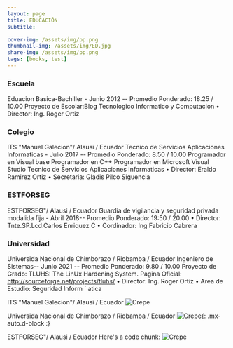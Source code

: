 ```yaml
---
layout: page
title: EDUCACIÓN
subtitle: 

cover-img: /assets/img/pp.png
thumbnail-img: /assets/img/ED.jpg
share-img: /assets/img/pp.png
tags: [books, test]
---
```

### Escuela

Eduacion Basica-Bachiller - Junio 2012 -- Promedio Ponderado: 18.25 / 10.00
Proyecto de Escolar:Blog Tecnologico
Informatico y Computacion
• Director: Ing. Roger Ortiz

### Colegio
ITS "Manuel Galecion"/ Alausi / Ecuador
Tecnico de Servicios Aplicaciones Informaticas - Julio 2017 -- Promedio Ponderado: 8.50 / 10.00
Programador en Visual base
Programador en C++
Programador en Microsoft Visual Studio
Tecnico de Servicios Aplicaciones Informaticas
• Director: Eraldo Ramirez Ortiz
• Secretaria: Gladis Pilco Siguencia

### ESTFORSEG

ESTFORSEG"/ Alausi / Ecuador
Guardia de vigilancia y seguridad privada modalida fija - Abril 2018-- Promedio Ponderado: 19:50 / 20.00
• Director: Tnte.SP.Lcd.Carlos Enriquez C
• Cordinador: Ing Fabricio Cabrera 
### Universidad
Universida Nacional de Chimborazo / Riobamba / Ecuador
Ingeniero de Sistemas-- Junio 2021 -- Promedio Ponderado: 9.80 / 10.00
Proyecto de Grado: TLUHS: The LinUx Hardening System.
Pagina Oficial: http://sourceforge.net/projects/tluhs/
• Director: Ing. Roger Ortiz
• Area de Estudio: Seguridad Inform ´ atica

ITS "Manuel Galecion"/ Alausi / Ecuador
![Crepe](https://drive.google.com/file/d/1kDpi48nEswxtfN3bEiZkEgNR9g_DRW1W/view?usp=sharing)


Universida Nacional de Chimborazo / Riobamba / Ecuador
![Crepe](https://drive.google.com/file/d/1Roh_sdBKSnmVZISvNwqOTD6d8I-961S1/view?usp=sharing){: .mx-auto.d-block :}

ESTFORSEG"/ Alausi / Ecuador
Here's a code chunk:
![Crepe](https://drive.google.com/file/d/1ST7SJj7gt3bslbmnWz9ILByfhJki0G3-/view?usp=sharing)


